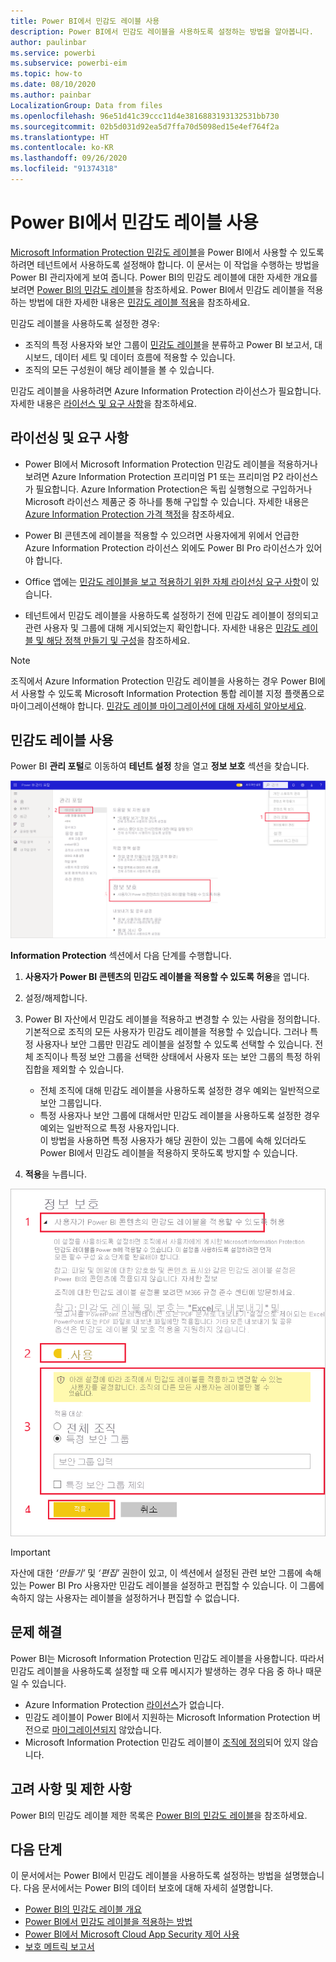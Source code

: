 ```yaml
---
title: Power BI에서 민감도 레이블 사용
description: Power BI에서 민감도 레이블을 사용하도록 설정하는 방법을 알아봅니다.
author: paulinbar
ms.service: powerbi
ms.subservice: powerbi-eim
ms.topic: how-to
ms.date: 08/10/2020
ms.author: painbar
LocalizationGroup: Data from files
ms.openlocfilehash: 96e51d41c39ccc11d4e3816883193132531bb730
ms.sourcegitcommit: 02b5d031d92ea5d7ffa70d5098ed15e4ef764f2a
ms.translationtype: HT
ms.contentlocale: ko-KR
ms.lasthandoff: 09/26/2020
ms.locfileid: "91374318"
---
```

# <a name="enable-sensitivity-labels-in-power-bi"></a>Power BI에서 민감도 레이블 사용

[Microsoft Information Protection 민감도 레이블](/microsoft-365/compliance/sensitivity-labels)을 Power BI에서 사용할 수 있도록 하려면 테넌트에서 사용하도록 설정해야 합니다. 이 문서는 이 작업을 수행하는 방법을 Power BI 관리자에게 보여 줍니다. Power BI의 민감도 레이블에 대한 자세한 개요를 보려면 [Power BI의 민감도 레이블](service-security-sensitivity-label-overview.md)을 참조하세요. Power BI에서 민감도 레이블을 적용하는 방법에 대한 자세한 내용은 [민감도 레이블 적용](./service-security-apply-data-sensitivity-labels.md)을 참조하세요. 

민감도 레이블을 사용하도록 설정한 경우:

* 조직의 특정 사용자와 보안 그룹이 [민감도 레이블](./service-security-apply-data-sensitivity-labels.md)을 분류하고 Power BI 보고서, 대시보드, 데이터 세트 및 데이터 흐름에 적용할 수 있습니다.
* 조직의 모든 구성원이 해당 레이블을 볼 수 있습니다.

민감도 레이블을 사용하려면 Azure Information Protection 라이선스가 필요합니다. 자세한 내용은 [라이선스 및 요구 사항](#licensing-and-requirements)을 참조하세요.

## <a name="licensing-and-requirements"></a>라이선싱 및 요구 사항

* Power BI에서 Microsoft Information Protection 민감도 레이블을 적용하거나 보려면 Azure Information Protection 프리미엄 P1 또는 프리미엄 P2 라이선스가 필요합니다. Azure Information Protection은 독립 실행형으로 구입하거나 Microsoft 라이선스 제품군 중 하나를 통해 구입할 수 있습니다. 자세한 내용은 [Azure Information Protection 가격 책정](https://azure.microsoft.com/pricing/details/information-protection/)을 참조하세요.

* Power BI 콘텐츠에 레이블을 적용할 수 있으려면 사용자에게 위에서 언급한 Azure Information Protection 라이선스 외에도 Power BI Pro 라이선스가 있어야 합니다.

* Office 앱에는 [민감도 레이블을 보고 적용하기 위한 자체 라이선싱 요구 사항]( https://docs.microsoft.com/microsoft-365/compliance/get-started-with-sensitivity-labels#subscription-and-licensing-requirements-for-sensitivity-labels )이 있습니다.

* 테넌트에서 민감도 레이블을 사용하도록 설정하기 전에 민감도 레이블이 정의되고 관련 사용자 및 그룹에 대해 게시되었는지 확인합니다. 자세한 내용은 [민감도 레이블 및 해당 정책 만들기 및 구성](/microsoft-365/compliance/create-sensitivity-labels)을 참조하세요.

>[!NOTE]
> 조직에서 Azure Information Protection 민감도 레이블을 사용하는 경우 Power BI에서 사용할 수 있도록 Microsoft Information Protection 통합 레이블 지정 플랫폼으로 마이그레이션해야 합니다. [민감도 레이블 마이그레이션에 대해 자세히 알아보세요](/azure/information-protection/configure-policy-migrate-labels).

## <a name="enable-sensitivity-labels"></a>민감도 레이블 사용

Power BI **관리 포털**로 이동하여 **테넌트 설정** 창을 열고 **정보 보호** 섹션을 찾습니다.

![Information Protection 섹션 찾기](media/service-security-enable-data-sensitivity-labels/enable-data-sensitivity-labels-01.png)

**Information Protection** 섹션에서 다음 단계를 수행합니다.
1. **사용자가 Power BI 콘텐츠의 민감도 레이블을 적용할 수 있도록 허용**을 엽니다.
1. 설정/해제합니다.
1. Power BI 자산에서 민감도 레이블을 적용하고 변경할 수 있는 사람을 정의합니다. 기본적으로 조직의 모든 사용자가 민감도 레이블을 적용할 수 있습니다. 그러나 특정 사용자나 보안 그룹만 민감도 레이블을 설정할 수 있도록 선택할 수 있습니다. 전체 조직이나 특정 보안 그룹을 선택한 상태에서 사용자 또는 보안 그룹의 특정 하위 집합을 제외할 수 있습니다.
   
   * 전체 조직에 대해 민감도 레이블을 사용하도록 설정한 경우 예외는 일반적으로 보안 그룹입니다.
   * 특정 사용자나 보안 그룹에 대해서만 민감도 레이블을 사용하도록 설정한 경우 예외는 일반적으로 특정 사용자입니다.  
    이 방법을 사용하면 특정 사용자가 해당 권한이 있는 그룹에 속해 있더라도 Power BI에서 민감도 레이블을 적용하지 못하도록 방지할 수 있습니다.

1. **적용**을 누릅니다.

![민감도 레이블 사용](media/service-security-enable-data-sensitivity-labels/enable-data-sensitivity-labels-02.png)

> [!IMPORTANT]
> 자산에 대한 *‘만들기’* 및 *‘편집’* 권한이 있고, 이 섹션에서 설정된 관련 보안 그룹에 속해 있는 Power BI Pro 사용자만 민감도 레이블을 설정하고 편집할 수 있습니다. 이 그룹에 속하지 않는 사용자는 레이블을 설정하거나 편집할 수 없습니다.  

## <a name="troubleshooting"></a>문제 해결

Power BI는 Microsoft Information Protection 민감도 레이블을 사용합니다. 따라서 민감도 레이블을 사용하도록 설정할 때 오류 메시지가 발생하는 경우 다음 중 하나 때문일 수 있습니다.

* Azure Information Protection [라이선스](#licensing-and-requirements)가 없습니다.
* 민감도 레이블이 Power BI에서 지원하는 Microsoft Information Protection 버전으로 [마이그레이션되지](#enable-sensitivity-labels) 않았습니다.
* Microsoft Information Protection 민감도 레이블이 [조직에 정의](#enable-sensitivity-labels)되어 있지 않습니다.

## <a name="considerations-and-limitations"></a>고려 사항 및 제한 사항

Power BI의 민감도 레이블 제한 목록은 [Power BI의 민감도 레이블](service-security-sensitivity-label-overview.md#limitations)을 참조하세요.

## <a name="next-steps"></a>다음 단계

이 문서에서는 Power BI에서 민감도 레이블을 사용하도록 설정하는 방법을 설명했습니다. 다음 문서에서는 Power BI의 데이터 보호에 대해 자세히 설명합니다. 

* [Power BI의 민감도 레이블 개요](service-security-sensitivity-label-overview.md)
* [Power BI에서 민감도 레이블을 적용하는 방법](./service-security-apply-data-sensitivity-labels.md)
* [Power BI에서 Microsoft Cloud App Security 제어 사용](service-security-using-microsoft-cloud-app-security-controls.md)
* [보호 메트릭 보고서](service-security-data-protection-metrics-report.md)